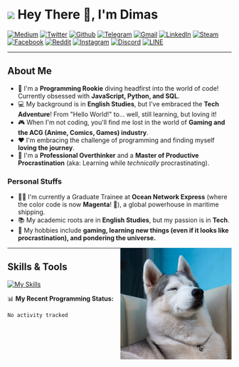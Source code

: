 # <img src="https://raw.githubusercontent.com/iampavangandhi/iampavangandhi/master/gifs/Hi.gif" width="30px"> Hey There 👋, I'm Dimas

[![Medium](https://img.shields.io/badge/Medium-black?style=for-the-badge&logo=medium&logoColor=white&link=https://medium.com/@dimasalif5)](https://medium.com/@dimasalif5)
[![Twitter](https://img.shields.io/badge/Twitter-1DA1F2?style=for-the-badge&logo=twitter&logoColor=white&link=https://twitter.com/NeXa_303)](https://twitter.com/NeXa_303)
[![Github](https://img.shields.io/badge/GitHub-181717?style=for-the-badge&logo=github&logoColor=white&link=https://github.com/TheNeXa)](https://github.com/TheNeXa)
[![Telegram](https://img.shields.io/badge/Telegram-2CA5E0?style=for-the-badge&logo=telegram&logoColor=white&link=https://t.me/NeXa303)](https://t.me/NeXa303)
[![Gmail](https://img.shields.io/badge/Gmail-D14836?style=for-the-badge&logo=gmail&logoColor=white)](mailto:dimasalif5@gmail.com)
[![LinkedIn](https://img.shields.io/badge/LinkedIn-0077B5?style=for-the-badge&logo=linkedin&logoColor=white&link=https://www.linkedin.com/in/dimas-alif/)](https://www.linkedin.com/in/dimas-alif/)
[![Steam](https://img.shields.io/badge/Steam-000000?style=for-the-badge&logo=steam&logoColor=white&link=https://steamcommunity.com/id/thenexas/)](https://steamcommunity.com/id/thenexas/)
[![Facebook](https://img.shields.io/badge/Facebook-1877F2?style=for-the-badge&logo=facebook&logoColor=white&link=https://www.facebook.com/Dimas.KeNtobi)](https://www.facebook.com/Dimas.KeNtobi)
[![Reddit](https://img.shields.io/badge/Reddit-FF4500?style=for-the-badge&logo=reddit&logoColor=white&link=https://www.reddit.com/u/TheNeXa)](https://www.reddit.com/u/TheNeXa)
[![Instagram](https://img.shields.io/badge/Instagram-E4405F?style=for-the-badge&logo=instagram&logoColor=white&link=https://www.instagram.com/dimski__/)](https://www.instagram.com/dimski__/)
[![Discord](https://img.shields.io/badge/Discord-5865F2?style=for-the-badge&logo=discord&logoColor=white&link=https://discord.gg/W2pGkq3MzF)](https://discord.gg/W2pGkq3MzF)
[![LINE](https://img.shields.io/badge/LINE-00C300?style=for-the-badge&logo=line&logoColor=white&link=https://line.me/R/ti/p/nexa303)](https://line.me/R/ti/p/nexa303)

---

## About Me

-   🌱 I'm a **Programming Rookie** diving headfirst into the world of code! Currently obsessed with **JavaScript, Python, and SQL**.
-   💻 My background is in **English Studies**, but I've embraced the **Tech Adventure**! From "Hello World!" to... well, still learning, but loving it!
-   🎮 When I'm not coding, you'll find me lost in the world of **Gaming and the ACG (Anime, Comics, Games) industry**.
-   ❤️ I'm embracing the challenge of programming and finding myself **loving the journey**.
-   💼 I'm a **Professional Overthinker** and a **Master of Productive Procrastination** (aka: Learning while *technically* procrastinating).

### Personal Stuffs

-   👨‍💼 I'm currently a Graduate Trainee at **Ocean Network Express** (where the color code is now **Magenta**! 💖), a global powerhouse in maritime shipping.
-   📚 My academic roots are in **English Studies**, but my passion is in **Tech**.
-   🤔 My hobbies include **gaming, learning new things (even if it looks like procrastination), and pondering the universe.**

<img align="right" alt="Dimas" width="250px" src="https://raw.githubusercontent.com/TheNeXa/TheNeXa/refs/heads/main/cute-dogo.jpg" />

---

## Skills & Tools

[![My Skills](https://skillicons.dev/icons?i=js,python,mysql,git,vscode)](https://skillicons.dev)

📊 **My Recent Programming Status:**

```txt
No activity tracked
